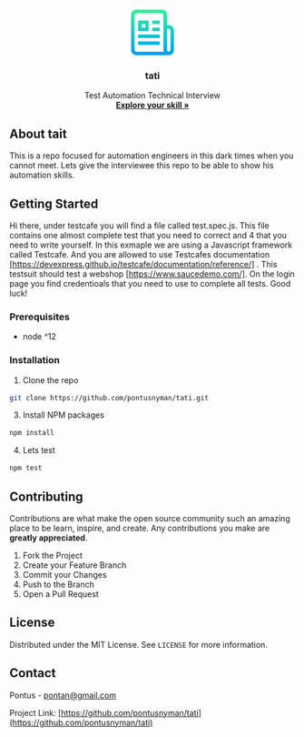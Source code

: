 <!-- PROJECT LOGO -->
<br />
<p align="center">
  <a href="#">
    <img src="image/check.png" alt="Logo" width="80" height="80">
  </a>

  <h3 align="center">tati</h3>

  <p align="center">
    Test Automation Technical Interview
    <br />
    <a href="https://github.com/pontusnyman/tati/blob/main/testscafe/test.spec.js"><strong>Explore your skill »</strong></a>
    <br />
  </p>
</p>

<!-- ABOUT THE PROJECT -->
## About tait

This is a repo focused for automation engineers in this dark times when you cannot meet. Lets give the interviewee this repo to be able to show his automation skills.

## Getting Started

Hi there,
under testcafe you will find a file called test.spec.js. This file contains one almost complete test that you need to correct and 4 that you need to write yourself.
In this exmaple we are using a Javascript framework called Testcafe. And you are allowed to use Testcafes documentation [https://devexpress.github.io/testcafe/documentation/reference/] .
This testsuit should test a webshop [https://www.saucedemo.com/]. On the login page you find credentioals that you need to use to complete all tests.
Good luck!

### Prerequisites

* node ^12

### Installation

1. Clone the repo
```sh
git clone https://github.com/pontusnyman/tati.git
```
3. Install NPM packages
```sh
npm install
```
4. Lets test
```sh
npm test
```

<!-- CONTRIBUTING -->
## Contributing

Contributions are what make the open source community such an amazing place to be learn, inspire, and create. Any contributions you make are **greatly appreciated**.

1. Fork the Project
2. Create your Feature Branch 
3. Commit your Changes 
4. Push to the Branch 
5. Open a Pull Request


<!-- LICENSE -->
## License

Distributed under the MIT License. See `LICENSE` for more information.

<!-- CONTACT -->
## Contact

Pontus - pontan@gmail.com

Project Link: [https://github.com/pontusnyman/tati](https://github.com/pontusnyman/tati)
